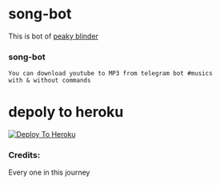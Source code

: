 # song-bot

This is bot of [peaky blinder](https://t.me/no_ones_like_me)

### song-bot
```
You can download youtube to MP3 from telegram bot #musics
with & without commands
```

# depoly to heroku 

[![Deploy To Heroku](https://www.herokucdn.com/deploy/button.svg)](https://heroku.com/deploy?template=https://github.com/PEAKY-BLINDER-TG/lissa-bot.git)

### Credits: 
Every one in this journey
